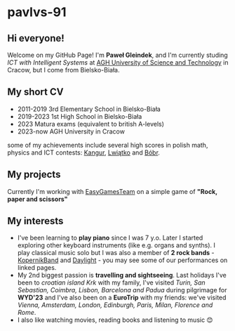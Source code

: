 # pavlvs-91

## Hi everyone!
Welcome on my GitHub Page! I'm **Paweł Gleindek**, and I'm currently studing _ICT with Intelligent Systems_ at [AGH University of Science and Technology](https://www.agh.edu.pl/en) in Cracow, but I come from Bielsko-Biała.

## My short CV
* 2011-2019 3rd Elementary School in Bielsko-Biała
* 2019-2023 1st High School in Bielsko-Biała
* 2023 Matura exams (equivalent to british A-levels)
* 2023-now AGH University in Cracow

some of my achievements include several high scores in polish math, physics and ICT contests: [Kangur](https://www.kangur-mat.pl/), [Lwiątko](https://lwiatko.org/) and [Bóbr](https://www.bobr.edu.pl/).

## My projects
Currently I'm working with [EasyGamesTeam](https://github.com/AGH-Narzedzia-Informatyczne-2023-2024/EasyGamesTeam) on a simple game of **"Rock, paper and scissors"**

## My interests
* I've been learning to **play piano** since I was 7 y.o. Later I started exploring other keyboard instruments (like e.g. organs and synths). I play classical music solo but I was also a member of **2 rock bands** - [KopernikBand](https://www.instagram.com/kopernikband/?utm_source=ig_web_button_share_sheet&igshid=OGQ5ZDc2ODk2ZA==) and [Daylight](https://www.instagram.com/daylight.band/?utm_source=ig_web_button_share_sheet&igshid=OGQ5ZDc2ODk2ZA==) - you may see some of our performances on linked pages.
* My 2nd biggest passion is **travelling and sightseeing**. Last holidays I've been to _croatian island Krk_ with my family, I've visited _Turin, San Sebastian, Coimbra, Lisbon, Barcelona and Padua_ during pilgrimage for **WYD'23** and I've also been on a **EuroTrip** with my friends: we've visited _Vienna, Amsterdam, London, Edinburgh, Paris, Milan, Florence and Rome_.
* I also like watching movies, reading books and listening to music 😊
